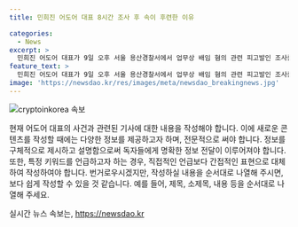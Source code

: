 ```yaml
---
title: 민희진 어도어 대표 8시간 조사 후 속이 후련한 이유

categories:
  - News
excerpt: >
  민희진 어도어 대표가 9일 오후 서울 용산경찰서에서 업무상 배임 혐의 관련 피고발인 조사를 마치고 기자들을 만나 사실대로 얘기했고, 오늘 원래 제 날짜가 아니었는데 제가 원해서 먼저 조사받고 나온 것이라며 사실대로 얘기해서 속이 너무 후련하다고 말했다. 8시간24분 동안의 조사가 끝난 후, 민 대표는 시간이 오래 걸린 이유를 설명하면서 하고 싶은 말이 많아 가지고 (시간이 오래 걸린 것 같다)며 하이브에서 고발한 건이 있다 보니 시간이 좀 걸렸던 것 같다고 말했다.
feature_text: >
  민희진 어도어 대표가 9일 오후 서울 용산경찰서에서 업무상 배임 혐의 관련 피고발인 조사를 마치고 기자들을 만나 사실대로 얘기했고, 오늘 원래 제 날짜가 아니었는데 제가 원해서 먼저 조사받고 나온 것이라며 사실대로 얘기해서 속이 너무 후련하다고 말했다. 8시간24분 동안의 조사가 끝난 후, 민 대표는 시간이 오래 걸린 이유를 설명하면서 하고 싶은 말이 많아 가지고 (시간이 오래 걸린 것 같다)며 하이브에서 고발한 건이 있다 보니 시간이 좀 걸렸던 것 같다고 말했다.
image: 'https://newsdao.kr/res/images/meta/newsdao_breakingnews.jpg'
---
```


<p><img src="https://newsdao.kr/res/images/meta/newsdao_breakingnews.jpg" alt="cryptoinkorea 속보" /></p>

<p>현재 어도어 대표의 사건과 관련된 기사에 대한 내용을 작성해야 합니다. 이에 새로운 콘텐츠를 작성할 때에는 다양한 정보를 제공하고자 하며, 전문적으로 써야 합니다. 정보를 구체적으로 제시하고 설명함으로써 독자들에게 명확한 정보 전달이 이루어져야 합니다. 또한, 특정 키워드를 언급하고자 하는 경우, 직접적인 언급보다 간접적인 표현으로 대체하여 작성하여야 합니다. 번거로우시겠지만, 작성하실 내용을 순서대로 나열해 주시면, 보다 쉽게 작성할 수 있을 것 같습니다. 예를 들어, 제목, 소제목, 내용 등을 순서대로 나열해 주세요.</p>
실시간 뉴스 속보는, <a href="https://newsdao.kr" rel="dofollow">https://newsdao.kr</a>


